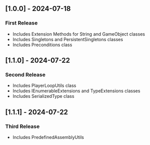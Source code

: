 ## [1.0.0] - 2024-07-18
### First Release
- Includes Extension Methods for String and GameObject classes
- Includes Singletons and PersistentSingletons classes
- Includes Preconditions class

## [1.1.0] - 2024-07-22
### Second Release
- Includes PlayerLoopUtils class
- Includes IEnumerableExtensions and TypeExtensions classes
- Includes SerializedType class

## [1.1.1] - 2024-07-22
### Third Release
- Includes PredefinedAssemblyUtils